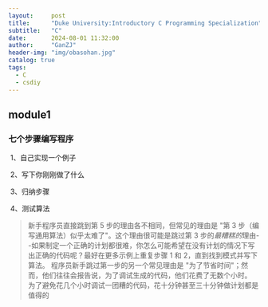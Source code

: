 ```yaml
---
layout:     post
title:      "Duke University:Introductory C Programming Specialization"
subtitle:   "C"
date:       2024-08-01 11:32:00
author:     "GanZJ"
header-img: "img/obasohan.jpg"
catalog: true
tags:
  - C
  - csdiy
---
```




## module1

### 七个步骤编写程序

​	1、自己实现一个例子

​	2、写下你刚刚做了什么

​	3、归纳步骤

​	4、测试算法

> 新手程序员直接跳到第 5 步的理由各不相同，但常见的理由是 "第 3 步（编写通用算法）似乎太难了"。这个理由很可能是跳过第 3 步的*最糟糕的*理由--如果制定一个正确的计划都很难，你怎么可能希望在没有计划的情况下写出正确的代码呢？最好在更多示例上重复步骤 1 和 2，直到找到模式并写下算法。  程序员新手跳过第一步的另一个常见理由是 "为了节省时间"；然而，他们往往会报告说，为了调试生成的代码，他们花费了无数个小时。  为了避免花几个小时调试一团糟的代码，花十分钟甚至三十分钟做计划都是值得的

